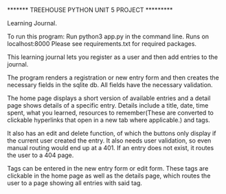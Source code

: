 ******* TREEHOUSE PYTHON UNIT 5 PROJECT *********

Learning Journal.

To run this program:
    Run python3 app.py in the command line. 
    Runs on localhost:8000
    Please see requirements.txt for required packages.

This learning journal lets you register as a user and then add entries to the journal.

The program renders a registration or new entry form and then creates the necessary fields in the sqlite db.
All fields have the necessary validation.

The home page displays a short version of available entries and a detail page shows details of a specific entry. 
Details include a title, date, time spent, what you learned, resources to remember(These are converted to clickable hyperlinks that open in a new tab where applicable.) and tags.

It also has an edit and delete function, of which the buttons only display if the current user created
the entry. It also needs user validation, so even manual routing would end up at a 401.
If an entry does not exist, it routes the user to a 404 page.

Tags can be entered in the new entry form or edit form. 
These tags are clickable in the home page as well as the details page,
which routes the user to a page showing all entries with said tag.  

